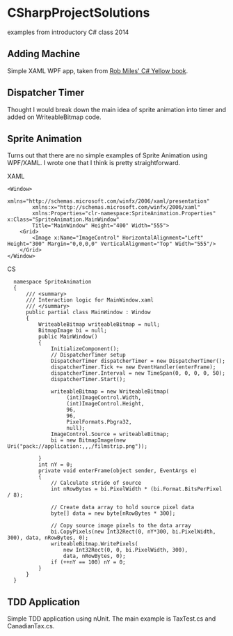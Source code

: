 CSharpProjectSolutions
======================

examples from introductory C# class 2014

Adding Machine
--------------

Simple XAML WPF app, taken from [Rob Miles' C# Yellow book](http://www.robmiles.com/c-yellow-book/).

Dispatcher Timer
----------------

Thought I would break down the main idea of sprite animation into timer and added on WriteableBitmap code.

Sprite Animation
----------------

Turns out that there are no simple examples of Sprite Animation using WPF/XAML. I wrote one that I think is pretty straightforward.

XAML

    <Window>
            xmlns="http://schemas.microsoft.com/winfx/2006/xaml/presentation"
            xmlns:x="http://schemas.microsoft.com/winfx/2006/xaml"
            xmlns:Properties="clr-namespace:SpriteAnimation.Properties" x:Class="SpriteAnimation.MainWindow"
            Title="MainWindow" Height="400" Width="555">
        <Grid>
            <Image x:Name="ImageControl" HorizontalAlignment="Left" Height="300" Margin="0,0,0,0" VerticalAlignment="Top" Width="555"/>
        </Grid>
    </Window>
  
CS

      namespace SpriteAnimation
      {
          /// <summary>
          /// Interaction logic for MainWindow.xaml
          /// </summary>
          public partial class MainWindow : Window
          {
              WriteableBitmap writeableBitmap = null;
              BitmapImage bi = null;
              public MainWindow()
              {
                  InitializeComponent();
                  // DispatcherTimer setup
                  DispatcherTimer dispatcherTimer = new DispatcherTimer();
                  dispatcherTimer.Tick += new EventHandler(enterFrame);
                  dispatcherTimer.Interval = new TimeSpan(0, 0, 0, 0, 50);
                  dispatcherTimer.Start();
      
                  writeableBitmap = new WriteableBitmap(
                       (int)ImageControl.Width,
                       (int)ImageControl.Height,
                       96,
                       96,
                       PixelFormats.Pbgra32,
                       null);
                  ImageControl.Source = writeableBitmap;
                  bi = new BitmapImage(new Uri("pack://application:,,,/filmstrip.png"));
      
              }
              int nY = 0;
              private void enterFrame(object sender, EventArgs e)
              {
                  // Calculate stride of source
                  int nRowBytes = bi.PixelWidth * (bi.Format.BitsPerPixel / 8);
      
                  // Create data array to hold source pixel data
                  byte[] data = new byte[nRowBytes * 300];
      
                  // Copy source image pixels to the data array
                  bi.CopyPixels(new Int32Rect(0, nY*300, bi.PixelWidth, 300), data, nRowBytes, 0);
                  writeableBitmap.WritePixels(
                      new Int32Rect(0, 0, bi.PixelWidth, 300),
                      data, nRowBytes, 0);
                  if (++nY == 100) nY = 0;
              }
          }
      }

TDD Application
---------------

Simple TDD application using nUnit. The main example is TaxTest.cs and CanadianTax.cs.
